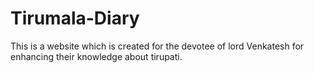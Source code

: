 # Tirumala-Diary
This is a website which is created for the devotee of lord Venkatesh for enhancing their knowledge about tirupati.
